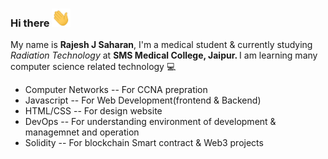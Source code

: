 ### Hi there <img src="https://github.com/Rajeshsaharan/rajeshsaharan/blob/bb3d2844d3dad1944420cf3c589611a6d766640f/wave.gif" width="30px">

My name is <b>Rajesh J Saharan</b>, I'm a medical student & currently studying <i>Radiation Technology</i> at <b>SMS Medical College, Jaipur. </b>
I am learning many computer science related technology 💻
<ul>
  <li>Computer Networks -- For CCNA prepration</li>
  <li>Javascript -- For Web Development(frontend & Backend)</li>
  <li>HTML/CSS  -- For design website</li>
  <li> DevOps -- For understanding environment of development & managemnet and operation</li>
  <li>Solidity -- For blockchain Smart contract & Web3 projects</li>
 </ul>
